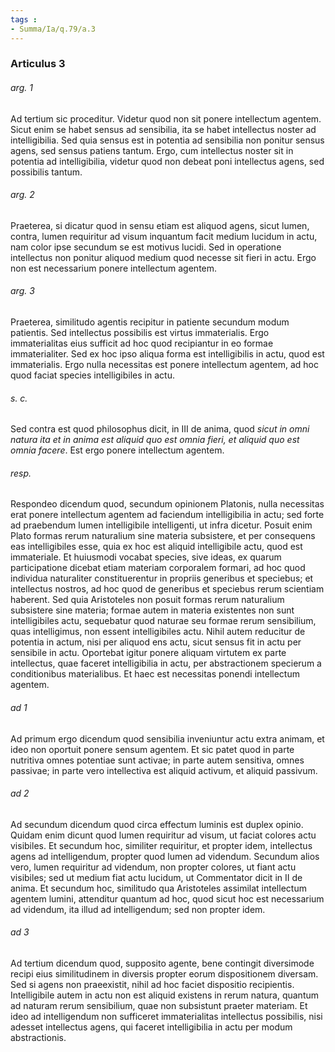 ```yaml
---
tags : 
- Summa/Ia/q.79/a.3
---
```


### Articulus 3

###### arg. 1
Ad tertium sic proceditur. Videtur quod non sit ponere intellectum agentem. Sicut enim se habet sensus ad sensibilia, ita se habet intellectus noster ad intelligibilia. Sed quia sensus est in potentia ad sensibilia non ponitur sensus agens, sed sensus patiens tantum. Ergo, cum intellectus noster sit in potentia ad intelligibilia, videtur quod non debeat poni intellectus agens, sed possibilis tantum.

###### arg. 2
Praeterea, si dicatur quod in sensu etiam est aliquod agens, sicut lumen, contra, lumen requiritur ad visum inquantum facit medium lucidum in actu, nam color ipse secundum se est motivus lucidi. Sed in operatione intellectus non ponitur aliquod medium quod necesse sit fieri in actu. Ergo non est necessarium ponere intellectum agentem.

###### arg. 3
Praeterea, similitudo agentis recipitur in patiente secundum modum patientis. Sed intellectus possibilis est virtus immaterialis. Ergo immaterialitas eius sufficit ad hoc quod recipiantur in eo formae immaterialiter. Sed ex hoc ipso aliqua forma est intelligibilis in actu, quod est immaterialis. Ergo nulla necessitas est ponere intellectum agentem, ad hoc quod faciat species intelligibiles in actu.

###### s. c.
Sed contra est quod philosophus dicit, in III de anima, quod *sicut in omni natura ita et in anima est aliquid quo est omnia fieri, et aliquid quo est omnia facere*. Est ergo ponere intellectum agentem.

###### resp.
Respondeo dicendum quod, secundum opinionem Platonis, nulla necessitas erat ponere intellectum agentem ad faciendum intelligibilia in actu; sed forte ad praebendum lumen intelligibile intelligenti, ut infra dicetur. Posuit enim Plato formas rerum naturalium sine materia subsistere, et per consequens eas intelligibiles esse, quia ex hoc est aliquid intelligibile actu, quod est immateriale. Et huiusmodi vocabat species, sive ideas, ex quarum participatione dicebat etiam materiam corporalem formari, ad hoc quod individua naturaliter constituerentur in propriis generibus et speciebus; et intellectus nostros, ad hoc quod de generibus et speciebus rerum scientiam haberent. Sed quia Aristoteles non posuit formas rerum naturalium subsistere sine materia; formae autem in materia existentes non sunt intelligibiles actu, sequebatur quod naturae seu formae rerum sensibilium, quas intelligimus, non essent intelligibiles actu. Nihil autem reducitur de potentia in actum, nisi per aliquod ens actu, sicut sensus fit in actu per sensibile in actu. Oportebat igitur ponere aliquam virtutem ex parte intellectus, quae faceret intelligibilia in actu, per abstractionem specierum a conditionibus materialibus. Et haec est necessitas ponendi intellectum agentem.

###### ad 1
Ad primum ergo dicendum quod sensibilia inveniuntur actu extra animam, et ideo non oportuit ponere sensum agentem. Et sic patet quod in parte nutritiva omnes potentiae sunt activae; in parte autem sensitiva, omnes passivae; in parte vero intellectiva est aliquid activum, et aliquid passivum.

###### ad 2
Ad secundum dicendum quod circa effectum luminis est duplex opinio. Quidam enim dicunt quod lumen requiritur ad visum, ut faciat colores actu visibiles. Et secundum hoc, similiter requiritur, et propter idem, intellectus agens ad intelligendum, propter quod lumen ad videndum. Secundum alios vero, lumen requiritur ad videndum, non propter colores, ut fiant actu visibiles; sed ut medium fiat actu lucidum, ut Commentator dicit in II de anima. Et secundum hoc, similitudo qua Aristoteles assimilat intellectum agentem lumini, attenditur quantum ad hoc, quod sicut hoc est necessarium ad videndum, ita illud ad intelligendum; sed non propter idem.

###### ad 3
Ad tertium dicendum quod, supposito agente, bene contingit diversimode recipi eius similitudinem in diversis propter eorum dispositionem diversam. Sed si agens non praeexistit, nihil ad hoc faciet dispositio recipientis. Intelligibile autem in actu non est aliquid existens in rerum natura, quantum ad naturam rerum sensibilium, quae non subsistunt praeter materiam. Et ideo ad intelligendum non sufficeret immaterialitas intellectus possibilis, nisi adesset intellectus agens, qui faceret intelligibilia in actu per modum abstractionis.


